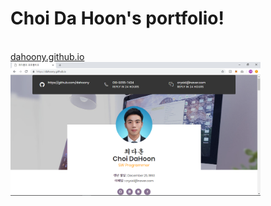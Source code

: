 # Choi Da Hoon's portfolio!
<br>
<a href="dahoony.github.io">dahoony.github.io</a>
<a href="dahoony.github.io"><img src="https://raw.githubusercontent.com/dahoony/dahoony.github.io/master/readme_images/main.PNG" alt="BLAuction" width=400"></a>
